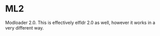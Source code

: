 # ML2

Modloader 2.0. This is effectively elfldr 2.0 as well, however it works in a very different way.